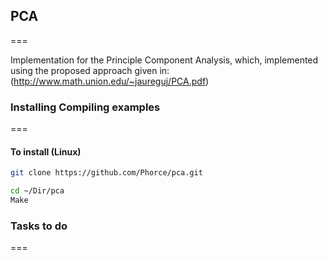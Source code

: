 ## PCA
===

Implementation for the Principle Component Analysis, which, implemented using the proposed approach given in: (http://www.math.union.edu/~jaureguj/PCA.pdf)

### Installing Compiling examples 
===

#### To install (Linux)
```bash
git clone https://github.com/Phorce/pca.git

cd ~/Dir/pca 
Make

```


### Tasks to do
===
